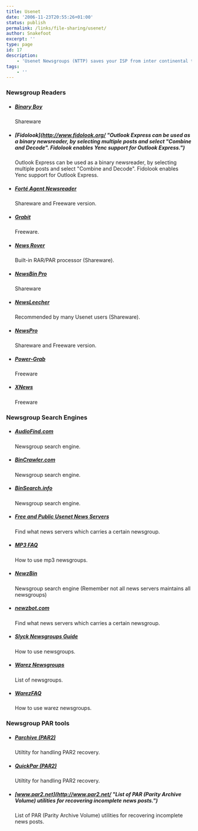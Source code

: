 ```yaml
---
title: Usenet
date: '2006-11-23T20:55:26+01:00'
status: publish
permalink: /links/file-sharing/usenet/
author: Snakefoot
excerpt: ''
type: page
id: 17
description:
    - 'Usenet Newsgroups (NTTP) saves your ISP from inter continental traffic, and gives you top speed. A win-win situation.'
tags:
    - ''
---
```


### Newsgroup Readers

-   ##### [Binary Boy](http://www.binaryboy.com/ "Shareware")

    Shareware
-   ##### [Fidolook](http://www.fidolook.org/ "Outlook Express can be used as a binary newsreader, by selecting multiple posts and select "Combine and Decode". Fidolook enables Yenc support for Outlook Express.")

    Outlook Express can be used as a binary newsreader, by selecting multiple posts and select "Combine and Decode". Fidolook enables Yenc support for Outlook Express.
-   ##### [Forté Agent Newsreader](http://www.forteinc.com/ "Shareware and Freeware version.")

    Shareware and Freeware version.
-   ##### [Grabit](http://www.shemes.com/ "Freeware.")

    Freeware.
-   ##### [News Rover](http://www.newsrover.com/ "Built-in RAR/PAR processor (Shareware).")

    Built-in RAR/PAR processor (Shareware).
-   ##### [NewsBin Pro](http://www.newsbin.com/ "Shareware")

    Shareware
-   ##### [NewsLeecher](http://www.newsleecher.com/ "Recommended by many Usenet users (Shareware).")

    Recommended by many Usenet users (Shareware).
-   ##### [NewsPro](http://www.netwu.com/newspro/ "Shareware and Freeware version.")

    Shareware and Freeware version.
-   ##### [Power-Grab](http://www.jsw.gen.nz/powergrab_jsw.html "Freeware")

    Freeware
-   ##### [XNews](http://xnews.newsguy.com/ "Freeware")

    Freeware

### Newsgroup Search Engines

-   ##### [AudioFind.com](http://www.audiofind.com/ "Newsgroup search engine.")

    Newsgroup search engine.
-   ##### [BinCrawler.com](http://www.bincrawler.com/ "Newsgroup search engine.")

    Newsgroup search engine.
-   ##### [BinSearch.info](http://www.binsearch.info/ "Newsgroup search engine.")

    Newsgroup search engine.
-   ##### [Free and Public Usenet News Servers](http://freenews.maxbaud.net/ "Find what news servers which carries a certain newsgroup.")

    Find what news servers which carries a certain newsgroup.
-   ##### [MP3 FAQ](http://www.mp3-faq.org/ "How to use mp3 newsgroups.")

    How to use mp3 newsgroups.
-   ##### [NewzBin](http://www.newzbin.com/ "Newsgroup search engine (Remember not all news servers maintains all newsgroups)")

    Newsgroup search engine (Remember not all news servers maintains all newsgroups)
-   ##### [newzbot.com](http://newzbot.com/ "Find what news servers which carries a certain newsgroup.")

    Find what news servers which carries a certain newsgroup.
-   ##### [Slyck Newsgroups Guide](http://www.slyck.com/ng.php "How to use newsgroups.")

    How to use newsgroups.
-   ##### [Warez Newsgroups](http://monitor.usenetserver.com/cgi-bin/groupfind.cgi?warez "List of newsgroups.")

    List of newsgroups.
-   ##### [WarezFAQ](http://www.warezfaq.com/ "How to use warez newsgroups.")

    How to use warez newsgroups.

### Newsgroup PAR tools

-   ##### [Parchive (PAR2)](http://parchive.sourceforge.net/ "Utiltity for handling PAR2 recovery.")

    Utiltity for handling PAR2 recovery.
-   ##### [QuickPar (PAR2)](http://www.quickpar.org.uk/ "Utiltity for handling PAR2 recovery.")

    Utiltity for handling PAR2 recovery.
-   ##### [www.par2.net](http://www.par2.net/ "List of PAR (Parity Archive Volume) utilities for recovering incomplete news posts.")

    List of PAR (Parity Archive Volume) utilities for recovering incomplete news posts.
